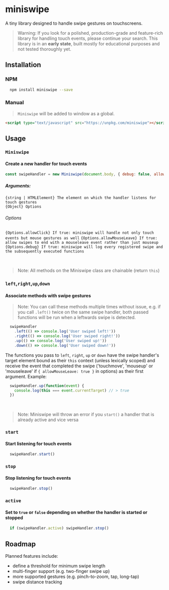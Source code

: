 # miniswipe

A tiny library designed to handle swipe gestures on touchscreens.
> Warning:
If you look for a polished, production-grade and feature-rich library for handling touch events, please continue your search.
This library is in an **early state**, built mostly for educational purposes and not tested thoroughly yet.

## Installation
### NPM
````bash
  npm install miniswipe --save
````
### Manual
>`Miniswipe` will be added to window as a global.
````html
<script type="text/javascript" src="https://unpkg.com/miniswipe"></script>
````
## Usage
### `Miniswipe`
#### Create a new handler for touch events
```javascript
const swipeHandler = new Miniswipe(document.body, { debug: false, allowClick: true })
```
##### Arguments:
`{string | HTMLElement} The element on which the handler listens for touch gestures`  
`{Object} Options`
###### Options
`{Options.allowClick} If true: miniswipe will handle not only touch events but mouse gestures as well`
`{Options.allowMouseLeave} If true: allow swipes to end with a mouseleave event rather than just mouseup`
`{Options.debug} If true: miniswipe will log every registered swipe and the subsequently executed functions`
  
  &nbsp;  
    
> Note: All methods on the Miniswipe class are chainable (return `this`)

### `left`,`right`,`up`,`down`
#### Associate methods with swipe gestures
> Note: You can call these methods multiple times without issue, e.g. if you call `.left()` twice on the same swipe handler, both passed functions will be run when a leftwards swipe is detected.
```javascript
  swipeHandler
    .left(() => console.log('User swiped left!'))
    .right(() => console.log('User swiped right!'))
    .up(() => console.log('User swiped up!'))
    .down(() => console.log('User swiped down!'))
```
The functions you pass to `left`, `right`, `up` or `down` have the swipe handler's target element bound as their `this` context (unless lexically scoped) and receive the event that completed the swipe ('touchmove', 'mouseup' or 'mouseleave' if `{ allowMouseLeave: true }` in options) as their first argument. Example:
```javascript
  swipeHandler.up(function(event) {
    console.log(this === event.currentTarget) // > true
  })
```
  &nbsp;  
  
  > Note: Miniswipe will throw an error if you `start()` a handler that is already active and vice versa
### `start`
#### Start listening for touch events
```javascript
  swipeHandler.start()
```
### `stop`
#### Stop listening for touch events
```javascript
  swipeHandler.stop()
```
### `active`
#### Set to `true` or `false` depending on whether the handler is started or stopped
```javascript
  if (swipeHandler.active) swipeHandler.stop()
```
## Roadmap

Planned features include:  
- define a threshold for minimum swipe length  
- multi-finger support (e.g. two-finger swipe up)  
- more supported gestures (e.g. pinch-to-zoom, tap, long-tap)  
- swipe distance tracking
